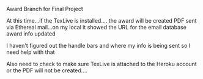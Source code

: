 Award Branch for Final Project

At this time...if the TexLive is installed....
the award will be created
PDF sent via Ethereal mail...on my local it showed the URL for the email
database award info updated

I haven't figured out the handle bars and where my info is being sent
so I need help with that

Also need to check to make sure TexLive is attached to the Heroku account
or the PDF will not be created....

